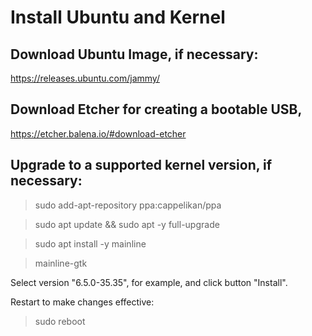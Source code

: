# Install Ubuntu and Kernel

## Download Ubuntu Image, if necessary:

https://releases.ubuntu.com/jammy/

## Download Etcher for creating a bootable USB, 

https://etcher.balena.io/#download-etcher

## Upgrade to a supported kernel version, if necessary:

> sudo add-apt-repository ppa:cappelikan/ppa

> sudo apt update && sudo apt -y full-upgrade

> sudo apt install -y mainline

> mainline-gtk

Select version "6.5.0-35.35", for example, and click button "Install".

Restart to make changes effective:

> sudo reboot

